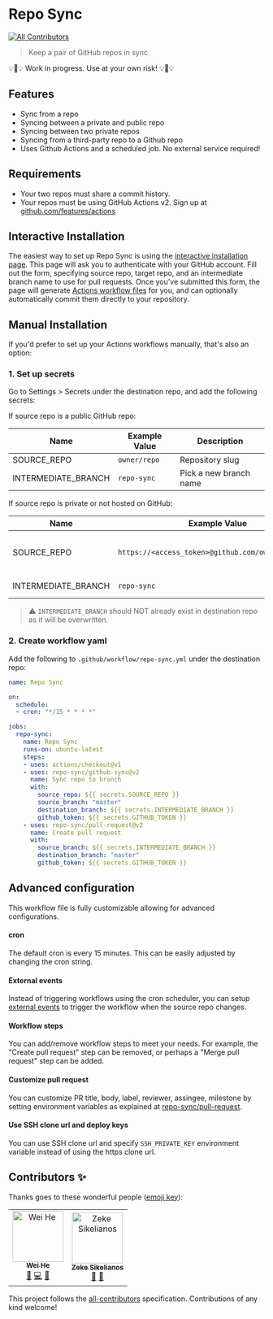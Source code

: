 # Repo Sync
[![All Contributors](https://img.shields.io/badge/all_contributors-2-orange.svg?style=flat-square)](#contributors)

> Keep a pair of GitHub repos in sync.

:bulb::construction::bulb: Work in progress. Use at your own risk! :bulb::construction::bulb:

## Features

- Sync from a repo
- Syncing between a private and public repo
- Syncing between two private repos
- Syncing from a third-party repo to a Github repo
- Uses Github Actions and a scheduled job. No external service required!

## Requirements

- Your two repos must share a commit history.
- Your repos must be using GitHub Actions v2. Sign up at [github.com/features/actions](https://github.com/features/actions)

## Interactive Installation

The easiest way to set up Repo Sync is using the [interactive installation page](https://github-repo-sync.herokuapp.com). This page will ask you to authenticate with your GitHub account. Fill out the form, specifying source repo, target repo, and an intermediate branch name to use for pull requests. Once you've submitted this form, the page will generate [Actions workflow files](https://help.github.com/en/articles/configuring-a-workflow#creating-a-workflow-file) for you, and can optionally automatically commit them directly to your repository.

## Manual Installation

If you'd prefer to set up your Actions workflows manually, that's also an option:

### 1. Set up secrets

Go to Settings > Secrets under the destination repo, and add the following secrets:

If source repo is a public GitHub repo:

| Name | Example Value | Description |
| --- | --- | --- |
| SOURCE_REPO	| `owner/repo` | Repository slug |
| INTERMEDIATE_BRANCH | `repo-sync` | Pick a new branch name |

If source repo is private or not hosted on GitHub:

| Name | Example Value | Description |
| --- | --- | --- |
| SOURCE_REPO	| `https://<access_token>@github.com/owner/repo.git` | HTTP clone url with access_token. [Get token](https://github.com/settings/tokens/new?description=repo-sync&scopes=repo) |
| INTERMEDIATE_BRANCH | `repo-sync` | Pick a new branch name |

> :warning: `INTERMEDIATE_BRANCH` should NOT already exist in destination repo as it will be overwritten.

### 2. Create workflow yaml

Add the following to `.github/workflow/repo-sync.yml` under the destination repo:

```yaml
name: Repo Sync

on:
  schedule: 
  - cron: "*/15 * * * *"

jobs:
  repo-sync:
    name: Repo Sync
    runs-on: ubuntu-latest
    steps:
    - uses: actions/checkout@v1
    - uses: repo-sync/github-sync@v2
      name: Sync repo to branch
      with:
        source_repo: ${{ secrets.SOURCE_REPO }}
        source_branch: "master"
        destination_branch: ${{ secrets.INTERMEDIATE_BRANCH }}
        github_token: ${{ secrets.GITHUB_TOKEN }}
    - uses: repo-sync/pull-request@v2
      name: Create pull request
      with:
        source_branch: ${{ secrets.INTERMEDIATE_BRANCH }}
        destination_branch: "master"
        github_token: ${{ secrets.GITHUB_TOKEN }}
```

## Advanced configuration

This workflow file is fully customizable allowing for advanced configurations.

#### cron

The default cron is every 15 minutes. This can be easily adjusted by changing the cron string.

#### External events

Instead of triggering workflows using the cron scheduler, you can setup [external events](https://help.github.com/en/articles/events-that-trigger-workflows#external-events) to trigger the workflow when the source repo changes.

#### Workflow steps

You can add/remove workflow steps to meet your needs. For example, the "Create pull request" step can be removed, or perhaps a "Merge pull request" step can be added.

#### Customize pull request

You can customize PR title, body, label, reviewer, assingee, milestone by setting environment variables as explained at [repo-sync/pull-request](https://github.com/repo-sync/pull-request#advanced-options).

#### Use SSH clone url and deploy keys

You can use SSH clone url and specify `SSH_PRIVATE_KEY` environment variable instead of using the https clone url.
## Contributors ✨

Thanks goes to these wonderful people ([emoji key](https://allcontributors.org/docs/en/emoji-key)):

<!-- ALL-CONTRIBUTORS-LIST:START - Do not remove or modify this section -->
<!-- prettier-ignore -->
<table>
  <tr>
    <td align="center"><a href="https://whe.me"><img src="https://avatars3.githubusercontent.com/u/5880908?v=4" width="100px;" alt="Wei He"/><br /><sub><b>Wei He</b></sub></a><br /><a href="#design-wei" title="Design">🎨</a> <a href="https://github.com/repo-sync/repo-sync/commits?author=wei" title="Code">💻</a> <a href="https://github.com/repo-sync/repo-sync/commits?author=wei" title="Documentation">📖</a></td>
    <td align="center"><a href="http://zeke.sikelianos.com"><img src="https://avatars1.githubusercontent.com/u/2289?v=4" width="100px;" alt="Zeke Sikelianos"/><br /><sub><b>Zeke Sikelianos</b></sub></a><br /><a href="https://github.com/repo-sync/repo-sync/commits?author=zeke" title="Documentation">📖</a> <a href="#ideas-zeke" title="Ideas, Planning, & Feedback">🤔</a></td>
  </tr>
</table>

<!-- ALL-CONTRIBUTORS-LIST:END -->

This project follows the [all-contributors](https://github.com/all-contributors/all-contributors) specification. Contributions of any kind welcome!

